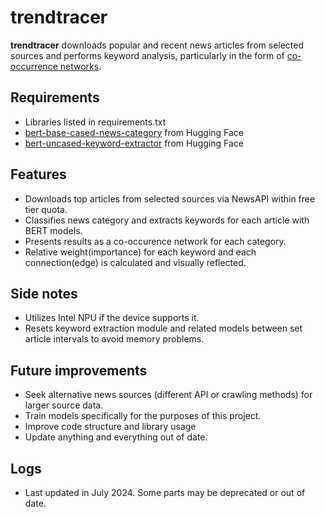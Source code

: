 # trendtracer
**trendtracer** downloads popular and recent news articles from selected sources and performs keyword analysis, particularly in the form of [co-occurrence networks](https://en.wikipedia.org/wiki/Co-occurrence_network). 

## Requirements
- Libraries listed in requirements.txt
- [bert-base-cased-news-category](https://huggingface.co/elozano/bert-base-cased-news-category/tree/main) from Hugging Face
- [bert-uncased-keyword-extractor](https://huggingface.co/yanekyuk/bert-uncased-keyword-extractor) from Hugging Face

## Features
- Downloads top articles from selected sources via NewsAPI within free tier quota.
- Classifies news category and extracts keywords for each article with BERT models.
- Presents results as a co-occurence network for each category.
- Relative weight(importance) for each keyword and each connection(edge) is calculated and visually reflected.

## Side notes
- Utilizes Intel NPU if the device supports it.
- Resets keyword extraction module and related models between set article intervals to avoid memory problems.

## Future improvements
- Seek alternative news sources (different API or crawling methods) for larger source data.
- Train models specifically for the purposes of this project.
- Improve code structure and library usage
- Update anything and everything out of date.

## Logs
- Last updated in July 2024. Some parts may be deprecated or out of date.